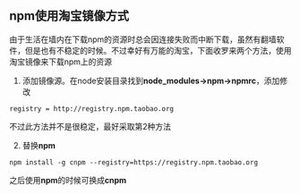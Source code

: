 ## npm使用淘宝镜像方式

由于生活在墙内在下载npm的资源时总会因连接失败而中断下载，虽然有翻墙软件，但是也有不稳定的时候。不过幸好有万能的淘宝，下面收罗来两个方法，使用淘宝镜像来下载npm上的资源

1.  添加镜像源。在node安装目录找到**node_modules->npm->npmrc**，添加修改
```
registry = http://registry.npm.taobao.org
```
不过此方法并不是很稳定，最好采取第2种方法
	
2.  替换**npm**
```
npm install -g cnpm --registry=https://registry.npm.taobao.org
```
之后使用**npm**的时候可换成**cnpm**